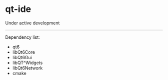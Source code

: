 # qt-ide

Under active development

---

Dependency list:
<ul>
  <li>qt6</li>
  <li>libQt6Core</li>
  <li>libQt6Gui</li>
  <li>libQT^Widgets</li>
  <li> libQt6Network</li>
  <li> cmake</li>
</ul> 

